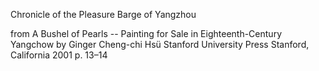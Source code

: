 Chronicle of the Pleasure Barge of Yangzhou

from
A Bushel of Pearls -- Painting for Sale in Eighteenth-Century Yangchow
by 
Ginger Cheng-chi Hsü
Stanford University Press
Stanford, California 
2001
p. 13–14

